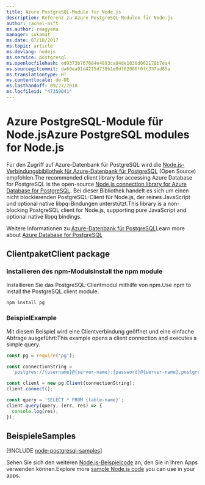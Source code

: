 ```yaml
---
title: Azure PostgreSQL-Module für Node.js
description: Referenz zu Azure PostgreSQL-Modulen für Node.js
author: rachel-msft
ms.author: raagyema
manager: sukamat
ms.date: 07/18/2017
ms.topic: article
ms.devlang: nodejs
ms.service: postgresql
ms.openlocfilehash: ed9373b767684e4893ca84de1030d062178b7ea4
ms.sourcegitcommit: da60ea91d4215d738b1e0df82066f0fc337ad85a
ms.translationtype: HT
ms.contentlocale: de-DE
ms.lasthandoff: 09/27/2018
ms.locfileid: "47359041"
---
```

# <a name="azure-postgresql-modules-for-nodejs"></a><span data-ttu-id="f38db-103">Azure PostgreSQL-Module für Node.js</span><span class="sxs-lookup"><span data-stu-id="f38db-103">Azure PostgreSQL modules for Node.js</span></span>

<span data-ttu-id="f38db-104">Für den Zugriff auf Azure-Datenbank für PostgreSQL wird die [Node.js-Verbindungsbibliothek für Azure-Datenbank für PostgreSQL](https://www.npmjs.com/package/pg) (Open Source) empfohlen.</span><span class="sxs-lookup"><span data-stu-id="f38db-104">The recommended client library for accessing Azure Database for PostgreSQL is the open-source [Node.js connection library for Azure Database for PostgreSQL](https://www.npmjs.com/package/pg).</span></span> <span data-ttu-id="f38db-105">Bei dieser Bibliothek handelt es sich um einen nicht blockierenden PostgreSQL-Client für Node.js, der reines JavaScript und optional native libpq-Bindungen unterstützt.</span><span class="sxs-lookup"><span data-stu-id="f38db-105">This library is a non-blocking PostgreSQL client for Node.js, supporting pure JavaScript and optional native libpq bindings.</span></span>

<span data-ttu-id="f38db-106">Weitere Informationen zu [Azure-Datenbank für PostgreSQL](https://docs.microsoft.com/azure/postgresql/)</span><span class="sxs-lookup"><span data-stu-id="f38db-106">Learn more about [Azure Database for PostgreSQL](https://docs.microsoft.com/azure/postgresql/)</span></span>

## <a name="client-package"></a><span data-ttu-id="f38db-107">Clientpaket</span><span class="sxs-lookup"><span data-stu-id="f38db-107">Client package</span></span>

### <a name="install-the-npm-module"></a><span data-ttu-id="f38db-108">Installieren des npm-Moduls</span><span class="sxs-lookup"><span data-stu-id="f38db-108">Install the npm module</span></span>

<span data-ttu-id="f38db-109">Installieren Sie das PostgreSQL-Clientmodul mithilfe von npm.</span><span class="sxs-lookup"><span data-stu-id="f38db-109">Use npm to install the PostgreSQL client module.</span></span>

```bash
npm install pg
```   

### <a name="example"></a><span data-ttu-id="f38db-110">Beispiel</span><span class="sxs-lookup"><span data-stu-id="f38db-110">Example</span></span>

<span data-ttu-id="f38db-111">Mit diesem Beispiel wird eine Clientverbindung geöffnet und eine einfache Abfrage ausgeführt:</span><span class="sxs-lookup"><span data-stu-id="f38db-111">This example opens a client connection and executes a simple query.</span></span>

```javascript
const pg = require('pg');

const connectionString =
  'postgres://{username}@{server-name}:{password}@{server-name}.postgres.database.azure.com:5432/{database-name}?ssl=true';

const client = new pg.Client(connectionString);
client.connect();

const query = 'SELECT * FROM {table-name}';
client.query(query, (err, res) => {
  console.log(res);
});
```

## <a name="samples"></a><span data-ttu-id="f38db-112">Beispiele</span><span class="sxs-lookup"><span data-stu-id="f38db-112">Samples</span></span>

[!INCLUDE [node-postgresql-samples](../docs-ref-conceptual/includes/postgresql-samples.md)]

<span data-ttu-id="f38db-113">Sehen Sie sich den weiteren [Node.js-Beispielcode](https://azure.microsoft.com/resources/samples/?platform=nodejs) an, den Sie in Ihren Apps verwenden können.</span><span class="sxs-lookup"><span data-stu-id="f38db-113">Explore more [sample Node.js code](https://azure.microsoft.com/resources/samples/?platform=nodejs) you can use in your apps.</span></span>
